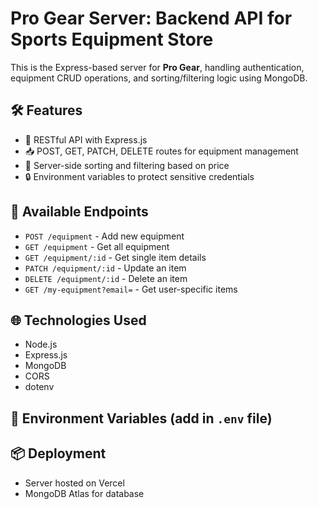 # Pro Gear Server: Backend API for Sports Equipment Store

This is the Express-based server for **Pro Gear**, handling authentication, equipment CRUD operations, and sorting/filtering logic using MongoDB.

## 🛠️ Features

- 🧩 RESTful API with Express.js
- 📥 POST, GET, PATCH, DELETE routes for equipment management
- 🔎 Server-side sorting and filtering based on price
- 🔒 Environment variables to protect sensitive credentials

## 🧪 Available Endpoints

- `POST /equipment` - Add new equipment
- `GET /equipment` - Get all equipment
- `GET /equipment/:id` - Get single item details
- `PATCH /equipment/:id` - Update an item
- `DELETE /equipment/:id` - Delete an item
- `GET /my-equipment?email=` - Get user-specific items

## 🌐 Technologies Used

- Node.js
- Express.js
- MongoDB
- CORS
- dotenv

## 🔐 Environment Variables (add in `.env` file)

## 📦 Deployment

- Server hosted on Vercel
- MongoDB Atlas for database

 
